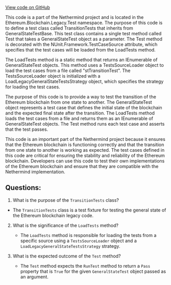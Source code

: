 [View code on GitHub](https://github.com/NethermindEth/nethermind/src/Nethermind/Ethereum.Blockchain.Legacy.Test/TransitionTests.cs)

This code is a part of the Nethermind project and is located in the Ethereum.Blockchain.Legacy.Test namespace. The purpose of this code is to define a test class called TransitionTests that inherits from GeneralStateTestBase. This test class contains a single test method called Test that takes a GeneralStateTest object as a parameter. The Test method is decorated with the NUnit.Framework.TestCaseSource attribute, which specifies that the test cases will be loaded from the LoadTests method.

The LoadTests method is a static method that returns an IEnumerable of GeneralStateTest objects. This method uses a TestsSourceLoader object to load the test cases from a file called "stTransitionTest". The TestsSourceLoader object is initialized with a LoadLegacyGeneralStateTestsStrategy object, which specifies the strategy for loading the test cases.

The purpose of this code is to provide a way to test the transition of the Ethereum blockchain from one state to another. The GeneralStateTest object represents a test case that defines the initial state of the blockchain and the expected final state after the transition. The LoadTests method loads the test cases from a file and returns them as an IEnumerable of GeneralStateTest objects. The Test method runs each test case and asserts that the test passes.

This code is an important part of the Nethermind project because it ensures that the Ethereum blockchain is functioning correctly and that the transition from one state to another is working as expected. The test cases defined in this code are critical for ensuring the stability and reliability of the Ethereum blockchain. Developers can use this code to test their own implementations of the Ethereum blockchain and ensure that they are compatible with the Nethermind implementation.
## Questions: 
 1. What is the purpose of the `TransitionTests` class?
   - The `TransitionTests` class is a test fixture for testing the general state of the Ethereum blockchain legacy code.

2. What is the significance of the `LoadTests` method?
   - The `LoadTests` method is responsible for loading the tests from a specific source using a `TestsSourceLoader` object and a `LoadLegacyGeneralStateTestsStrategy` strategy.

3. What is the expected outcome of the `Test` method?
   - The `Test` method expects the `RunTest` method to return a `Pass` property that is `True` for the given `GeneralStateTest` object passed as an argument.